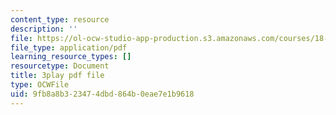 ```yaml
---
content_type: resource
description: ''
file: https://ol-ocw-studio-app-production.s3.amazonaws.com/courses/18-02-multivariable-calculus-fall-2007/9fb8a8b323474dbd864b0eae7e1b9618_2XraaWefBd8.pdf
file_type: application/pdf
learning_resource_types: []
resourcetype: Document
title: 3play pdf file
type: OCWFile
uid: 9fb8a8b3-2347-4dbd-864b-0eae7e1b9618
---
```

